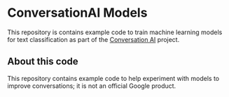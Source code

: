 # ConversationAI Models

This repository is contains example code to train machine learning models for text classification as part of the [Conversation AI](https://conversationai.github.io/) project.

## About this code

This repository contains example code to help experiment with models to improve conversations; it is not an official Google product.
